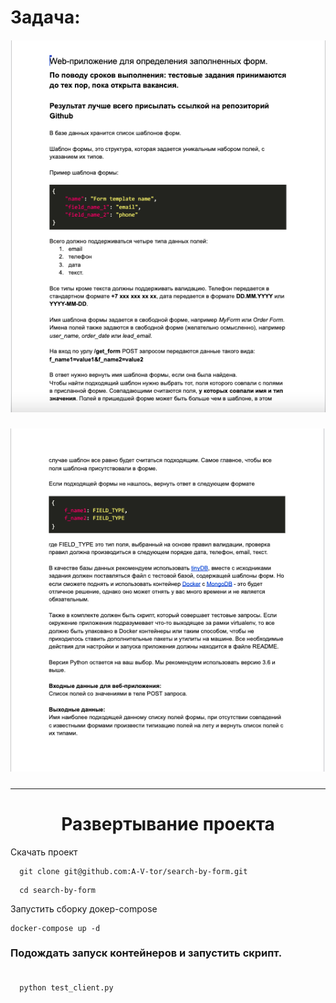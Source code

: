 # Задача:
<h5 align="center"><img src="https://github.com/A-V-tor/search-by-form/blob/main/description-task_1.png"></h5>
<h5 align="center"><img src="https://github.com/A-V-tor/search-by-form/blob/main/description-task_2.png"></h5>

<hr>
<h1 align="center">Развертывание проекта</h1>
Скачать проект

```
  git clone git@github.com:A-V-tor/search-by-form.git
```

```
  cd search-by-form
```

Запустить сборку докер-compose
```
docker-compose up -d
```
### Подождать запуск  контейнеров и запустить скрипт. </br> </br>

```
  python test_client.py
```
